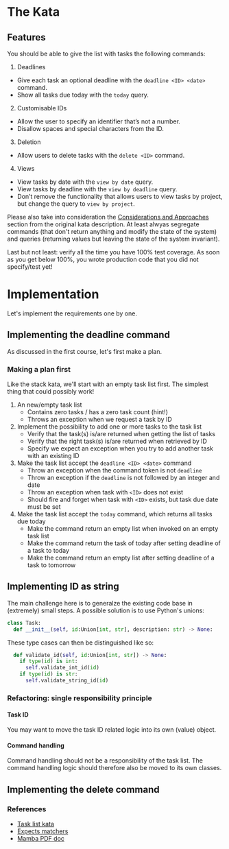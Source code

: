 # The Kata

## Features

You should be able to give the list with tasks the following commands:

1. Deadlines
  - Give each task an optional deadline with the `deadline <ID> <date>` command.
  - Show all tasks due today with the `today` query.
2. Customisable IDs
  - Allow the user to specify an identifier that’s not a number.
  - Disallow spaces and special characters from the ID.
3. Deletion
  - Allow users to delete tasks with the `delete <ID>` command.
4. Views
  - View tasks by date with the `view by date` query.
  - View tasks by deadline with the `view by deadline` query.
  - Don’t remove the functionality that allows users to view tasks by project, but change the query to `view by project`.

Please also take into consideration the [Considerations and Approaches](https://kata-log.rocks/task-list-kata) section from the original kata description. At least alwyas segregate commands (that don't return anything and modify the state of the system) and queries (returning values but leaving the state of the system invariant).

Last but not least: verify all the time you have 100% test coverage. As soon as you get below 100%, you wrote production code that you did not specify/test yet!

# Implementation

Let's implement the requirements one by one.

## Implementing the deadline command

As discussed in the first course, let's first make a plan.

### Making a plan first

Like the stack kata, we'll start with an empty task list first. The simplest thing that could possibly work!

1. An new/empty task list
    - Contains zero tasks / has a zero task count (hint!)
    - Throws an exception when we request a task by ID
2. Implement the possibility to add one or more tasks to the task list
    - Verify that the task(s) is/are returned when getting the list of tasks
    - Verify that the right task(s) is/are returned when retrieved by ID
    - Specify we expect an exception when you try to add another task with an existing ID
3. Make the task list accept the `deadline <ID> <date>` command
    - Throw an exception when the command token is not `deadline`
    - Throw an exception if the `deadline` is not followed by an integer and date
    - Throw an exception when task with `<ID>` does not exist
    - Should fire and forget when task with `<ID>` exists, but task due date must be set
5. Make the task list accept the `today` command, which returns all tasks due today
    - Make the command return an empty list when invoked on an empty task list
    - Make the command return the task of today after setting deadline of a task to today
    - Make the command return an empty list after setting deadline of a task to tomorrow

## Implementing ID as string

The main challenge here is to generalze the existing code base in (extremely) small steps. A possible solution is to use Python's unions:

```python
class Task:
  def __init__(self, id:Union[int, str], description: str) -> None:
```

These type cases can then be distinguished like so: 

```python
  def validate_id(self, id:Union[int, str]) -> None:
    if type(id) is int:
      self.validate_int_id(id)
    if type(id) is str:
      self.validate_string_id(id)
```

### Refactoring: single responsibility principle

#### Task ID

You may want to move the task ID related logic into its own (value) object. 

#### Command handling

Command handling should not be a responsibility of the task list. The command handling logic should therefore also be moved to its own classes.

## Implementing the delete command


### References

- [Task list kata](https://kata-log.rocks/task-list-kata)
- [Expects matchers](https://expects.readthedocs.io/en/stable/matchers.html#)
- [Mamba PDF doc](https://readthedocs.org/projects/mamba-bdd/downloads/pdf/latest/)